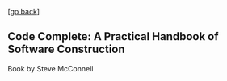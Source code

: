 [\[go back\]](../)
## Code Complete: A Practical Handbook of Software Construction
Book by Steve McConnell
